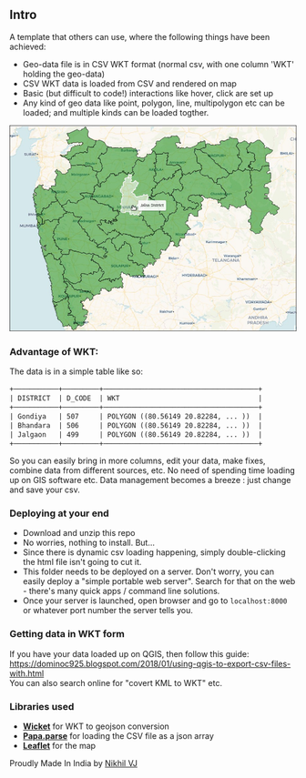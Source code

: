 ## Intro

A template that others can use, where the following things have been achieved:

- Geo-data file is in CSV WKT format (normal csv, with one column 'WKT' holding the geo-data)
- CSV WKT data is loaded from CSV and rendered on map
- Basic (but difficult to code!) interactions like hover, click are set up
- Any kind of geo data like point, polygon, line, multipolygon etc can be loaded; and multiple kinds can be loaded togther.

![screenshot](map-screenshot-1.jpg)


### Advantage of WKT:
The data is in a simple table like so:
```
+───────────+─────────+──────────────────────────────────────+
| DISTRICT  | D_CODE  | WKT                                  |
+───────────+─────────+──────────────────────────────────────+
| Gondiya   | 507     | POLYGON ((80.56149 20.82284, ... ))  |
| Bhandara  | 506     | POLYGON ((80.56149 20.82284, ... ))  |
| Jalgaon   | 499     | POLYGON ((80.56149 20.82284, ... ))  |
+───────────+─────────+──────────────────────────────────────+
```
So you can easily bring in more columns, edit your data, make fixes, combine data from different sources, etc. No need of spending time loading up on GIS software etc. Data management becomes a breeze : just change and save your csv.

### Deploying at your end
- Download and unzip this repo
- No worries, nothing to install. But...
- Since there is dynamic csv loading happening, simply double-clicking the html file isn't going to cut it.
- This folder needs to be deployed on a server. Don't worry, you can easily deploy a "simple portable web server". Search for that on the web - there's many quick apps / command line solutions.
- Once your server is launched, open browser and go to `localhost:8000` or whatever port number the server tells you.


### Getting data in WKT form
If you have your data loaded up on QGIS, then follow this guide: https://dominoc925.blogspot.com/2018/01/using-qgis-to-export-csv-files-with.html  
You can also search online for "covert KML to WKT" etc.


### Libraries used
- **[Wicket](https://github.com/arthur-e/Wicket)** for WKT to geojson conversion
- **[Papa.parse]()** for loading the CSV file as a json array
- **[Leaflet](https://leafletjs.com/)** for the map


Proudly Made In India by [Nikhil VJ](https://nikhilvj.co.in)
